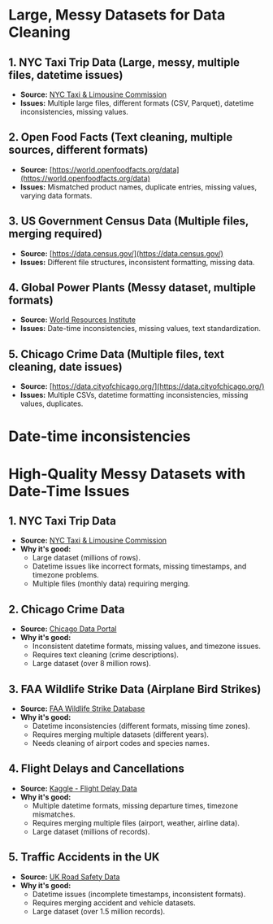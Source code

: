 # Large, Messy Datasets for Data Cleaning

## 1. NYC Taxi Trip Data (Large, messy, multiple files, datetime issues)
- **Source:** [NYC Taxi & Limousine Commission](https://www.nyc.gov/site/tlc/about/tlc-trip-record-data.page)
- **Issues:** Multiple large files, different formats (CSV, Parquet), datetime inconsistencies, missing values.

## 2. Open Food Facts (Text cleaning, multiple sources, different formats)
- **Source:** [https://world.openfoodfacts.org/data](https://world.openfoodfacts.org/data)
- **Issues:** Mismatched product names, duplicate entries, missing values, varying data formats.

## 3. US Government Census Data (Multiple files, merging required)
- **Source:** [https://data.census.gov/](https://data.census.gov/)
- **Issues:** Different file structures, inconsistent formatting, missing data.

## 4. Global Power Plants (Messy dataset, multiple formats)
- **Source:** [World Resources Institute](https://datasets.wri.org/dataset/globalpowerplantdatabase)
- **Issues:** Date-time inconsistencies, missing values, text standardization.

## 5. Chicago Crime Data (Multiple files, text cleaning, date issues)
- **Source:** [https://data.cityofchicago.org/](https://data.cityofchicago.org/)
- **Issues:** Multiple CSVs, datetime formatting inconsistencies, missing values, duplicates.

Date-time inconsistencies
==========================
# High-Quality Messy Datasets with Date-Time Issues

## 1. NYC Taxi Trip Data  
- **Source:** [NYC Taxi & Limousine Commission](https://www.nyc.gov/site/tlc/about/tlc-trip-record-data.page)  
- **Why it's good:**  
  - Large dataset (millions of rows).  
  - Datetime issues like incorrect formats, missing timestamps, and timezone problems.  
  - Multiple files (monthly data) requiring merging.  

## 2. Chicago Crime Data  
- **Source:** [Chicago Data Portal](https://data.cityofchicago.org/Public-Safety/Crimes-_-2001-to-Present/ijzp-q8t2)  
- **Why it's good:**  
  - Inconsistent datetime formats, missing values, and timezone issues.  
  - Requires text cleaning (crime descriptions).  
  - Large dataset (over 8 million rows).  

## 3. FAA Wildlife Strike Data (Airplane Bird Strikes)  
- **Source:** [FAA Wildlife Strike Database](https://wildlife.faa.gov/home)  
- **Why it's good:**  
  - Datetime inconsistencies (different formats, missing time zones).  
  - Requires merging multiple datasets (different years).  
  - Needs cleaning of airport codes and species names.  

## 4. Flight Delays and Cancellations  
- **Source:** [Kaggle - Flight Delay Data](https://www.kaggle.com/datasets/usdot/flight-delays)  
- **Why it's good:**  
  - Multiple datetime formats, missing departure times, timezone mismatches.  
  - Requires merging multiple files (airport, weather, airline data).  
  - Large dataset (millions of records).  

## 5. Traffic Accidents in the UK  
- **Source:** [UK Road Safety Data](https://data.gov.uk/dataset/road-accidents-safety-data)  
- **Why it's good:**  
  - Datetime issues (incomplete timestamps, inconsistent formats).  
  - Requires merging accident and vehicle datasets.  
  - Large dataset (over 1.5 million records).  
